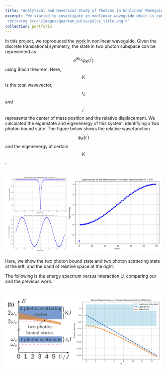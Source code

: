 ```yaml
---
title: "Analytical and Numerical Study of Photons in Nonlinear Waveguide"
excerpt: "We started to investigate in nonlinear waveguide which is composed of nonlinear coupled cavity array. Inspired by the previous work, we reproduce their calculations of two photons bound state. Further, we aimed to utilize this nonlinear interaction to generate driven-disspasive cat state and further explored entangled cat state.
 <br/><img src='/images/quantum_pulse/pulse_title.png'>"
collection: portfolio
---
```

In this project, we reproduced the [work](https://journals.aps.org/prl/abstract/10.1103/PhysRevLett.124.213601) in nonlinear waveguide. Given the discrete translational symmetry, the state in two photon subspace can be represented as $$e^{i K r_c} \psi_{K}(r^{\prime}) $$ using Bloch theorem. Here, $$K$$ is the total wavevector, $$r_c$$ and $$r^{\prime}$$ represents the center of mass position and the relative displacement. We calculated the eigenstate and eigenenergy of this system, identifying a two photon bound state. The figure below shows the relative wavefunction $$\psi_{K}(r^{\prime})$$ and the eigenenergy at certain $$K$$.

<br/><img src='/images/Nonlinear_wave/wavefunction_inner.png'>

Here, we show the two photon bound state and two photon scattering state at the left, and the band of relative space at the right.

The following is the energy spectrum versus interaction U, comparing our and the previous work.

<br/><img src='/images/Nonlinear_wave/spectrum.png'>






